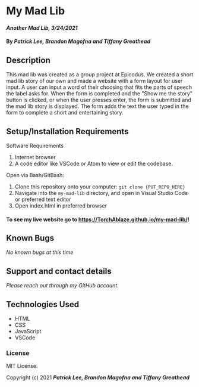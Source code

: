 # My Mad Lib

#### _Another Mad Lib, 3/24/2021_

#### By _**Patrick Lee, Brandon Magofna and Tiffany Greathead**_

## Description

This mad lib was created as a group project at Epicodus. We created a short mad lib story of our own and made a website with a form layout for user input. A user can input a word of their choosing that fits the parts of speech the label asks for. When the form is completed and the "Show me the story" button is clicked, or when the user presses enter, the form is submitted and the mad lib story is displayed. The form adds the text the user typed in the form to complete a short and entertaining story.

## Setup/Installation Requirements

Software Requirements

1. Internet browser
2. A code editor like VSCode or Atom to view or edit the codebase.

Open via Bash/GitBash:

1. Clone this repository onto your computer:
   `git clone {PUT_REPO_HERE}`
2. Navigate into the `my-mad-lib` directory, and open in Visual Studio Code or preferred text editor
3. Open index.html in preferred browser

#### To see my live website go to https://TorchAblaze.github.io/my-mad-lib/!

## Known Bugs

_No known bugs at this time_

## Support and contact details

_Please reach out through my GitHub account._

## Technologies Used

- HTML
- CSS
- JavaScript
- VSCode

### License

MIT License.

Copyright (c) 2021 **_Patrick Lee, Brandon Magofna and Tiffany Greathead_**
